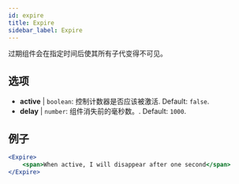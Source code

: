 ```yaml
---
id: expire 
title: Expire
sidebar_label: Expire
---
```


过期组件会在指定时间后使其所有子代变得不可见。

## 选项

* __active__ | `boolean`: 控制计数器是否应该被激活. Default: `false`.
* __delay__ | `number`: 组件消失前的毫秒数。. Default: `1000`.


## 例子

```jsx live
<Expire>
    <span>When active, I will disappear after one second</span>
</Expire>
```



